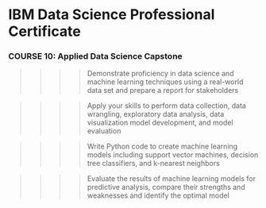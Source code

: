 # IBM Data Science Professional Certificate

### COURSE 10: Applied Data Science Capstone


>>>> Demonstrate proficiency in data science and machine learning techniques using a real-world data set and prepare a report for stakeholders  

>>>> Apply your skills to perform data collection, data wrangling, exploratory data analysis, data visualization model development, and model evaluation

>>>> Write Python code to create machine learning models including support vector machines, decision tree classifiers, and k-nearest neighbors 

>>>> Evaluate the results of machine learning models for predictive analysis, compare their strengths and weaknesses and identify the optimal model     
